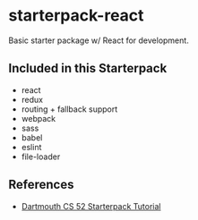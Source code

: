 # starterpack-react

Basic starter package w/ React for development. 

## Included in this Starterpack
* react
* redux
* routing + fallback support
* webpack
* sass
* babel
* eslint
* file-loader

## References
* [Dartmouth CS 52 Starterpack Tutorial](https://cs52.me/assignments/sa/starterpack/)
